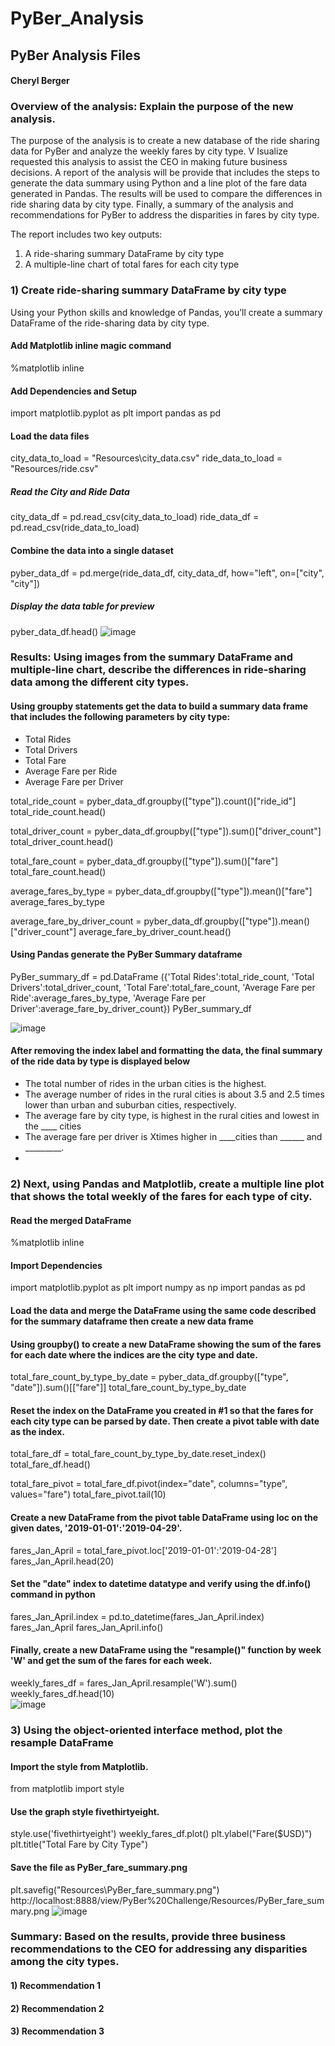 # PyBer_Analysis
## PyBer Analysis Files
#### Cheryl Berger

### Overview of the analysis: Explain the purpose of the new analysis.
The purpose of the analysis is to create a new database of the ride sharing data for PyBer and analyze the weekly fares by city type. V Isualize requested this analysis to assist the CEO in making future business decisions. A report of the analysis will be provide that includes the steps to generate the data summary using Python and a line plot of the fare data generated in Pandas.  The results will be used to compare the differences in ride sharing data by city type.  Finally, a summary of the analysis and recommendations for PyBer to address the disparities in fares by city type.    

The report includes two key outputs: 
1) A ride-sharing summary DataFrame by city type
2) A multiple-line chart of total fares for each city type

### 1) Create ride-sharing summary DataFrame by city type 
Using your Python skills and knowledge of Pandas, you’ll create a summary DataFrame of the ride-sharing data by city type.
#### Add Matplotlib inline magic command
%matplotlib inline
#### Add Dependencies and Setup
import matplotlib.pyplot as plt
import pandas as pd
#### Load the data files
city_data_to_load = "Resources\city_data.csv"
ride_data_to_load = "Resources/ride.csv"
##### Read the City and Ride Data
city_data_df = pd.read_csv(city_data_to_load)
ride_data_df = pd.read_csv(ride_data_to_load)
#### Combine the data into a single dataset
pyber_data_df = pd.merge(ride_data_df, city_data_df, how="left", on=["city", "city"])
##### Display the data table for preview
pyber_data_df.head()
![image](https://user-images.githubusercontent.com/94234511/148483493-1f2095ca-eb94-47ef-9647-a21ca3f65700.png)

### Results: Using images from the summary DataFrame and multiple-line chart, describe the differences in ride-sharing data among the different city types.

#### Using groupby statements get the data to build a summary data frame that includes the following parameters by city type:
* Total Rides	
* Total Drivers	
* Total Fare	
* Average Fare per Ride	
* Average Fare per Driver

total_ride_count = pyber_data_df.groupby(["type"]).count()["ride_id"]
total_ride_count.head()

total_driver_count = pyber_data_df.groupby(["type"]).sum()["driver_count"]
total_driver_count.head()

total_fare_count = pyber_data_df.groupby(["type"]).sum()["fare"]
total_fare_count.head()

average_fares_by_type = pyber_data_df.groupby(["type"]).mean()["fare"]
average_fares_by_type

average_fare_by_driver_count = pyber_data_df.groupby(["type"]).mean()["driver_count"]
average_fare_by_driver_count.head()

#### Using Pandas generate the PyBer Summary dataframe
PyBer_summary_df = pd.DataFrame ({'Total Rides':total_ride_count,
                 'Total Drivers':total_driver_count,
                 'Total Fare':total_fare_count, 
                 'Average Fare per Ride':average_fares_by_type, 
                 'Average Fare per Driver':average_fare_by_driver_count}) 
PyBer_summary_df

![image](https://user-images.githubusercontent.com/94234511/148483966-0c3485b6-9c93-4e70-8d64-5ddb7dcfad09.png)

#### After removing the index label and formatting the data, the final summary of the ride data by type is displayed below
<Add image of formatted DataFrame>

 
* The total number of rides in the urban cities is the highest.
* The average number of rides in the rural cities is about 3.5 and 2.5 times lower than urban and suburban cities, respectively.
* The average fare by city type,  is highest in the rural cities and lowest in the ____ cities
* The average fare per driver is Xtimes higher in ____cities than ______ and _________. 
* 
### 2) Next, using Pandas and Matplotlib, create a multiple line plot that shows the total weekly of the fares for each type of city.
#### Read the merged DataFrame
%matplotlib inline
#### Import Dependencies
import matplotlib.pyplot as plt
import numpy as np
import pandas as pd
#### Load the data and merge the DataFrame using the same code described for the summary dataframe then create a new data frame 
#### Using groupby() to create a new DataFrame showing the sum of the fares for each date where the indices are the city type and date.
total_fare_count_by_type_by_date = pyber_data_df.groupby(["type", "date"]).sum()[["fare"]]
total_fare_count_by_type_by_date 
  
#### Reset the index on the DataFrame you created in #1 so that the fares for each city type can be parsed by date. Then create a pivot table with date as the index. 
total_fare_df = total_fare_count_by_type_by_date.reset_index()
total_fare_df.head()  
  
total_fare_pivot = total_fare_df.pivot(index="date", columns="type", values="fare")
total_fare_pivot.tail(10)
   
#### Create a new DataFrame from the pivot table DataFrame using loc on the given dates, '2019-01-01':'2019-04-29'.
fares_Jan_April = total_fare_pivot.loc['2019-01-01':'2019-04-28']
fares_Jan_April.head(20)  
  
#### Set the "date" index to datetime datatype and verify using the df.info() command in python 
fares_Jan_April.index = pd.to_datetime(fares_Jan_April.index)
fares_Jan_April
fares_Jan_April.info()  
  
#### Finally, create a new DataFrame using the "resample()" function by week 'W' and get the sum of the fares for each week.
weekly_fares_df = fares_Jan_April.resample('W').sum()
weekly_fares_df.head(10)  
![image](https://user-images.githubusercontent.com/94234511/148485146-5a0f8263-408f-43b3-8709-8ca709fe6790.png)

### 3) Using the object-oriented interface method, plot the resample DataFrame
#### Import the style from Matplotlib.
from matplotlib import style
#### Use the graph style fivethirtyeight.
style.use('fivethirtyeight')
weekly_fares_df.plot()
plt.ylabel("Fare($USD)")
plt.title("Total Fare by City Type")
#### Save the file as PyBer_fare_summary.png
plt.savefig("Resources\PyBer_fare_summary.png")
  http://localhost:8888/view/PyBer%20Challenge/Resources/PyBer_fare_summary.png
  ![image](https://user-images.githubusercontent.com/94234511/148487520-952dafb6-86a0-4d02-a124-9b5eec558d00.png)

### Summary: Based on the results, provide three business recommendations to the CEO for addressing any disparities among the city types.
  #### 1) Recommendation 1
  #### 2) Recommendation 2
  #### 3) Recommendation 3
   








